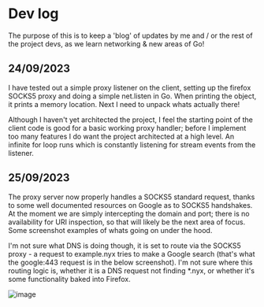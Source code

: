 # Dev log

The purpose of this is to keep a 'blog' of updates by me and / or the rest of the project devs, as we learn networking & new areas of Go!

## 24/09/2023

I have tested out a simple proxy listener on the client, setting up the firefox SOCKS5 proxy and doing a simple net.listen in Go. When printing the object, it prints a memory location. Next I need to unpack whats actually there!

Although I haven't yet architected the project, I feel the starting point of the client code is good for a basic working proxy handler; before I implement too many features I do want the project architected at a high level. An infinite for loop runs which is constantly listening for stream events from the listener.

## 25/09/2023

The proxy server now properly handles a SOCKS5 standard request, thanks to some well documented resources on Google as to SOCKS5 handshakes. At the moment we are simply intercepting the domain and port; there is no availability for URI inspection, so that will likely be the next area of focus. Some screenshot examples of whats going on under the hood.

I'm not sure what DNS is doing though, it is set to route via the SOCKS5 proxy - a request to example.nyx tries to make a Google search (that's what the google:443 request is in the below screenshot). I'm not sure where this routing logic is, whether it is a DNS request not finding *.nyx, or whether it's some functionality baked into Firefox.

![image](https://github.com/the-wandering-photon/GoNyx/assets/49762827/7e457416-2a56-4f9d-9aa0-f0a70c466943)
